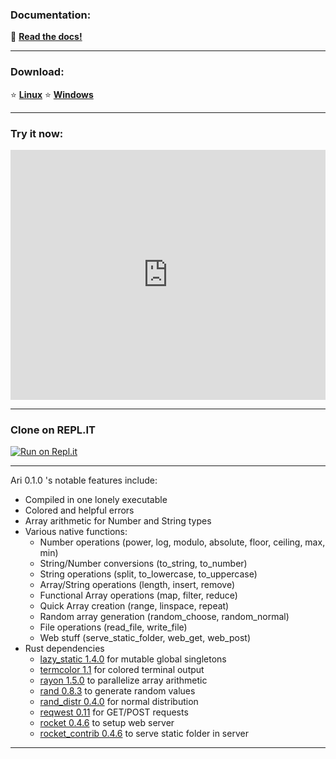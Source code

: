 ### Documentation:
📖 [**Read the docs!**]()

***
### Download:
⭐ [**Linux**](https://github.com/FongYoong/ari-lang/releases/download/0.1.0/ari-linux)
⭐ [**Windows**](https://github.com/FongYoong/ari-lang/releases/download/0.1.0/ari-windows.exe)

***
### Try it now:

<iframe height="400px" width="100%" src="https://repl.it/@FongChien/Ari-Language-Linux?lite=true" scrolling="no" frameborder="no" allowtransparency="true" allowfullscreen="true" sandbox="allow-forms allow-pointer-lock allow-popups allow-same-origin allow-scripts allow-modals"></iframe>

***
### Clone on REPL.IT
[![Run on Repl.it](https://repl.it/badge/github/FongYoong/ari-lang)](https://repl.it/github/FongYoong/ari-lang)
***
Ari 0.1.0 's notable features include:
* Compiled in one lonely executable
* Colored and helpful errors
* Array arithmetic for Number and String types
* Various native functions:
    *  Number operations (power, log, modulo, absolute, floor, ceiling, max, min)
    * String/Number conversions (to_string, to_number)
    * String operations (split, to_lowercase, to_uppercase)
    * Array/String operations (length, insert, remove)
    * Functional Array operations (map, filter, reduce)
    * Quick Array creation (range, linspace, repeat)
    * Random array generation (random_choose, random_normal)
    * File operations (read_file, write_file)
    * Web stuff (serve_static_folder, web_get, web_post)
* Rust dependencies
    * [lazy_static 1.4.0](https://docs.rs/lazy_static/1.4.0/lazy_static/) for mutable global singletons
    * [termcolor 1.1](https://docs.rs/termcolor/1.1.2/termcolor/) for colored terminal output
    * [rayon 1.5.0](https://docs.rs/rayon/1.5.0/rayon/) to parallelize array arithmetic
    * [rand 0.8.3](https://crates.io/crates/rand) to generate random values
    * [rand_distr 0.4.0](https://docs.rs/rand_distr/0.4.0/rand_distr/) for normal distribution
    * [reqwest 0.11](https://docs.rs/reqwest/0.11.0/reqwest/) for GET/POST requests
    * [rocket 0.4.6](https://api.rocket.rs/v0.4/rocket/) to setup web server
    * [rocket_contrib 0.4.6](https://api.rocket.rs/v0.4/rocket_contrib/) to serve static folder in server
***